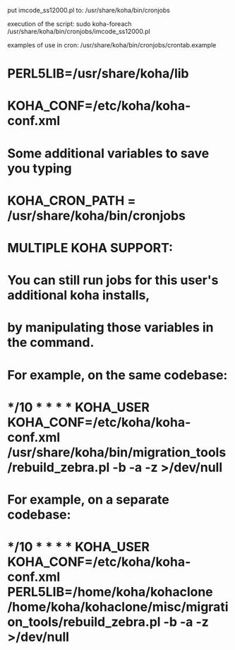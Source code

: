 put imcode_ss12000.pl to:
/usr/share/koha/bin/cronjobs

execution of the script:
sudo koha-foreach /usr/share/koha/bin/cronjobs/imcode_ss12000.pl

examples of use in cron:
/usr/share/koha/bin/cronjobs/crontab.example

#
# PERL5LIB=/usr/share/koha/lib
# KOHA_CONF=/etc/koha/koha-conf.xml

# Some additional variables to save you typing
# KOHA_CRON_PATH = /usr/share/koha/bin/cronjobs
#
# MULTIPLE KOHA SUPPORT:
# You can still run jobs for this user's additional koha installs,
# by manipulating those variables in the command.
#
# For example, on the same codebase:
# */10 * * * *    __KOHA_USER__  KOHA_CONF=/etc/koha/koha-conf.xml /usr/share/koha/bin/migration_tools/rebuild_zebra.pl -b -a -z >/dev/null
#
# For example, on a separate codebase:
# */10 * * * *    __KOHA_USER__  KOHA_CONF=/etc/koha/koha-conf.xml PERL5LIB=/home/koha/kohaclone /home/koha/kohaclone/misc/migration_tools/rebuild_zebra.pl -b -a -z >/dev/null
#
